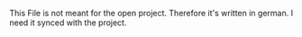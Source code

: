 This File is not meant for the open project. Therefore it's written in german.
I need it synced with the project.

